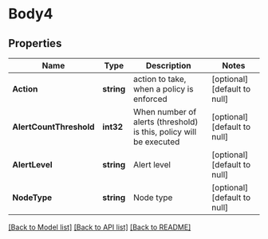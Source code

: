 # Body4

## Properties
Name | Type | Description | Notes
------------ | ------------- | ------------- | -------------
**Action** | **string** | action to take, when a policy is enforced | [optional] [default to null]
**AlertCountThreshold** | **int32** | When number of alerts (threshold) is this, policy will be executed | [optional] [default to null]
**AlertLevel** | **string** | Alert level | [optional] [default to null]
**NodeType** | **string** | Node type | [optional] [default to null]

[[Back to Model list]](../README.md#documentation-for-models) [[Back to API list]](../README.md#documentation-for-api-endpoints) [[Back to README]](../README.md)


